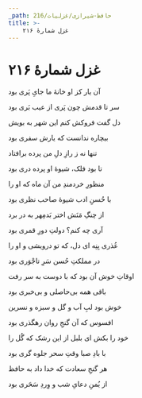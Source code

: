```yaml
---
_path: حافظ-شیرازی/غزلیات/216
title: >-
    غزل شمارهٔ ۲۱۶
---
```

# غزل شمارهٔ ۲۱۶

<div class="b" id="bn1"><div class="m1"><p>آن یار کز او خانهٔ ما جایِ پَری بود</p></div>
<div class="m2"><p>سر تا قدمش چون پَری از عیب بَری بود</p></div></div>
<div class="b" id="bn2"><div class="m1"><p>دل گفت فروکش کنم این شهر به بویش</p></div>
<div class="m2"><p>بیچاره ندانست که یارش سفری بود</p></div></div>
<div class="b" id="bn3"><div class="m1"><p>تنها نه ز رازِ دلِ من پرده برافتاد</p></div>
<div class="m2"><p>تا بود فلک، شیوهٔ او پرده دری بود</p></div></div>
<div class="b" id="bn4"><div class="m1"><p>منظورِ خردمندِ من آن ماه که او را</p></div>
<div class="m2"><p>با حُسنِ ادب شیوهٔ صاحب نظری بود</p></div></div>
<div class="b" id="bn5"><div class="m1"><p>از چنگِ مَنَش اختر بَدمِهر به در برد</p></div>
<div class="m2"><p>آری چه کنم؟ دولتِ دورِ قمری بود</p></div></div>
<div class="b" id="bn6"><div class="m1"><p>عُذری بِنِه ای دل، که تو درویشی و او را</p></div>
<div class="m2"><p>در مملکتِ حُسن سَرِ تاجْوَری بود</p></div></div>
<div class="b" id="bn7"><div class="m1"><p>اوقاتِ خوش آن بود که با دوست به سر رفت</p></div>
<div class="m2"><p>باقی همه بی‌حاصلی و بی‌خبری بود</p></div></div>
<div class="b" id="bn8"><div class="m1"><p>خوش بود لبِ آب و گل و سبزه و نسرین</p></div>
<div class="m2"><p>افسوس که آن گنجِ روان رهگذری بود</p></div></div>
<div class="b" id="bn9"><div class="m1"><p>خود را بکش ای بلبل از این رشک که گُل را</p></div>
<div class="m2"><p>با بادِ صبا وقتِ سحر جلوه گری بود</p></div></div>
<div class="b" id="bn10"><div class="m1"><p>هر گنجِ سعادت که خدا داد به حافظ</p></div>
<div class="m2"><p>از یُمنِ دعایِ شب و وِردِ سَحَری بود</p></div></div>
